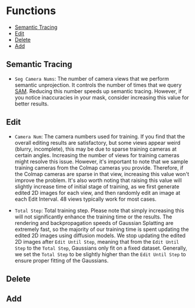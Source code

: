 # Functions
- [Semantic Tracing](#semantic-tracing)
- [Edit](#edit)
- [Delete](#delete)
- [Add](#add)

## Semantic Tracing
- `Seg Camera Nums`: The number of camera views that we perform semantic unprojection. It controls the number of times that we query [SAM](https://github.com/facebookresearch/segment-anything). Reducing this number speeds up semantic tracing. However, if you notice inaccuracies in your mask, consider increasing this value for better results.

## Edit
- `Camera Num`: The camera numbers used for training. If you find that the overall editing results are satisfactory, but some views appear weird (blurry, incomplete), this may be due to sparse training cameras at certain angles. 
Increasing the number of views for training cameras might resolve this issue. However, it's important to note that we sample training cameras from the Colmap cameras you provide. Therefore, if the Colmap cameras are sparse in that view, increasing this value won't improve the problem. 
It's also worth noting that raising this value will slightly increase time of initial stage of training, as we first generate edited 2D images for each view, and then randomly edit an image at each Edit Interval. 48 views typically work for most cases.

- `Total Step`: Total training step. Please note that simply increasing this will not significantly enhance the training time or the results. 
The rendering and backpropagation speeds of Gaussian Splatting are extremely fast, so the majority of our training time is spent updating the edited 2D images using diffusion models. 
We stop updating the edited 2D images after `Edit Until Step`, meaning that from the `Edit Until Step` to the `Total Step`, Gaussians only fit on a fixed dataset. 
Generally, we set the `Total Step` to be slightly higher than the `Edit Until Step` to ensure proper fitting of the Gaussians.



## Delete

## Add
